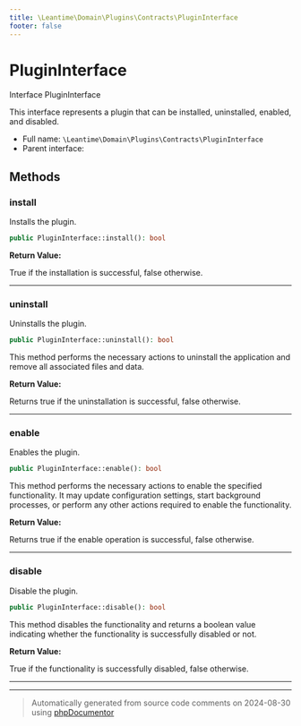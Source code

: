 ```yaml
---
title: \Leantime\Domain\Plugins\Contracts\PluginInterface
footer: false
---
```


# PluginInterface

Interface PluginInterface

This interface represents a plugin that can be installed, uninstalled, enabled, and disabled.

* Full name: `\Leantime\Domain\Plugins\Contracts\PluginInterface`
* Parent interface: [](../../../../../classes.md)



## Methods

### install

Installs the plugin.

```php
public PluginInterface::install(): bool
```









**Return Value:**

True if the installation is successful, false otherwise.



---
### uninstall

Uninstalls the plugin.

```php
public PluginInterface::uninstall(): bool
```

This method performs the necessary actions to uninstall the application and remove all associated files and data.







**Return Value:**

Returns true if the uninstallation is successful, false otherwise.



---
### enable

Enables the plugin.

```php
public PluginInterface::enable(): bool
```

This method performs the necessary actions to enable the specified functionality. It may update configuration settings, start background processes, or perform any other actions required
to enable the functionality.







**Return Value:**

Returns true if the enable operation is successful, false otherwise.



---
### disable

Disable the plugin.

```php
public PluginInterface::disable(): bool
```

This method disables the functionality and returns a boolean value indicating whether the functionality is successfully disabled or not.







**Return Value:**

True if the functionality is successfully disabled, false otherwise.



---


---
> Automatically generated from source code comments on 2024-08-30 using [phpDocumentor](http://www.phpdoc.org/)
